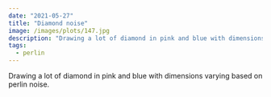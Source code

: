 ```yaml
---
date: "2021-05-27"
title: "Diamond noise"
image: /images/plots/147.jpg
description: "Drawing a lot of diamond in pink and blue with dimensions varying based on perlin noise."
tags:
  - perlin
---
```


Drawing a lot of diamond in pink and blue with dimensions varying based on perlin noise.
